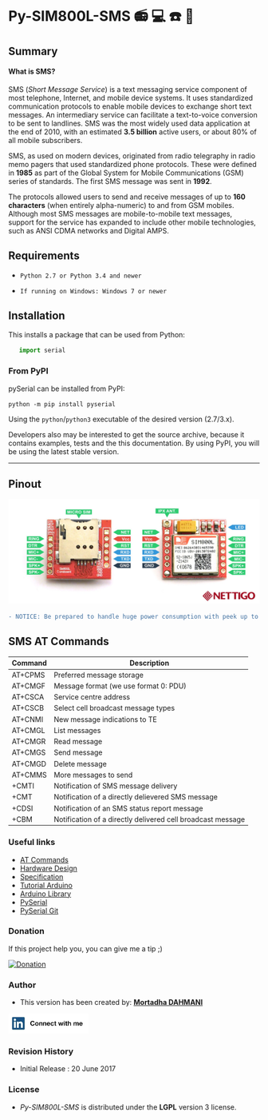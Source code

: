 # Py-SIM800L-SMS :radio: :computer: :phone: :incoming_envelope:

## Summary
#### What is SMS?
SMS (*Short Message Service*) is a text messaging service component of most telephone, Internet, and mobile device systems. It uses standardized communication protocols to enable mobile devices to exchange short text messages. An intermediary service can facilitate a text-to-voice conversion to be sent to landlines. SMS was the most widely used data application at the end of 2010, with an estimated **3.5 billion** active users, or about 80% of all mobile subscribers.

SMS, as used on modern devices, originated from radio telegraphy in radio memo pagers that used standardized phone protocols. These were defined in **1985** as part of the Global System for Mobile Communications (GSM) series of standards. The first SMS message was sent in **1992**.

The protocols allowed users to send and receive messages of up to **160 characters** (when entirely alpha-numeric) to and from GSM mobiles. Although most SMS messages are mobile-to-mobile text messages, support for the service has expanded to include other mobile technologies, such as ANSI CDMA networks and Digital AMPS.

## Requirements
- ``Python 2.7 or Python 3.4 and newer``

- ``If running on Windows: Windows 7 or newer``

## Installation

This installs a package that can be used from Python:

```python
   import serial
```
### From PyPI

pySerial can be installed from PyPI:

    python -m pip install pyserial

Using the `python`/`python3` executable of the desired version (2.7/3.x). 

Developers also may be interested to get the source archive, because it
contains examples, tests and the this documentation. By using PyPI, you will be using the latest stable version.

--------------------

## Pinout
![alt iviny](https://github.com/MortadhaDAHMANI/Py-SIM800L/raw/master/original.jpg)

```diff
- NOTICE: Be prepared to handle huge power consumption with peek up to 2A. Maximum voltage on UART in this module is 2.8V. Higher voltage will kill the module.
```

## SMS AT Commands
Command	| Description |
---------|-------------|
AT+CPMS	| Preferred message storage |
AT+CMGF	| Message format (we use format 0: PDU)|
AT+CSCA	| Service centre address|
AT+CSCB	| Select cell broadcast message types|
AT+CNMI	| New message indications to TE|
AT+CMGL	| List messages|
AT+CMGR	| Read message|
AT+CMGS	| Send message|
AT+CMGD	| Delete message|
AT+CMMS	| More messages to send|
   +CMTI	| Notification of SMS message delivery|
   +CMT	| Notification of a directly delievered SMS message|
   +CDSI	| Notification of an SMS status report message|
   +CBM	| Notification of a directly delivered cell broadcast message|

### Useful links
* [AT Commands](https://nettigo.eu/attachments/386 "AT Commands")
* [Hardware Design](https://nettigo.eu/attachments/385 "Hardware Design")
* [Specification](https://nettigo.eu/products/sim800l-gsm-grps-module "Specification")
* [Tutorial Arduino](https://lastminuteengineers.com/sim800l-gsm-module-arduino-tutorial/ "Arduino")
* [Arduino Library](https://github.com/cristiansteib/Sim800l "Arduino Lib.")
* [PySerial](https://pyserial.readthedocs.io/en/latest/pyserial.html "PySerial")
* [PySerial Git](https://github.com/pyserial/pyserial "PySerial Git")

### Donation
If this project help you, you can give me a tip ;)

<a href="https://paypal.me/mamdpay" rel="In"> <img src="https://www.pngarts.com/files/4/Paypal-Donate-PNG-High-Quality-Image.png" alt="Donation" height="70"></a>

### Author
* This version has been created by: [**Mortadha DAHMANI**](mailto:mortadha.dahmani@gmail.com)

<a href="https://www.linkedin.com/in/mortadhadahmani" rel="In"> <img src="https://github.com/MortadhaDAHMANI/Py-SIM800L/raw/master/in2.jpg" alt="In" height="40"></a>

### Revision History
* Initial Release : 20 June 2017

### License
* _Py-SIM800L-SMS_ is distributed under the **LGPL** version 3 license.
